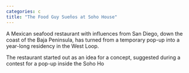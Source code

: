```yaml
---
categories: c
title: "The Food Guy Sueños at Soho House"
---
```






A Mexican seafood restaurant with influences from San Diego, down the coast of the Baja Peninsula, has turned from a temporary pop-up into a year-long residency in the West Loop.  



The restaurant started out as an idea for a concept, suggested during a contest for a pop-up inside the Soho Ho